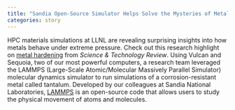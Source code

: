 ```yaml
---
title: "Sandia Open-Source Simulator Helps Solve the Mysteries of Metal Hardening"
categories: story
---
```


HPC materials simulations at LLNL are revealing surprising insights into how metals behave under extreme pressure. Check out this research highlight on [metal hardening](https://str.llnl.gov/2018-09/bulatov) from _Science & Technology Review_. Using Vulcan and Sequoia, two of our most powerful computers, a research team leveraged the LAMMPS (Large-Scale Atomic/Molecular Massively Parallel Simulator) molecular dynamics simulator to run simulations of a corrosion-resistant metal called tantalum. Developed by our colleagues at Sandia National Laboratories, [LAMMPS](https://github.com/lammps/lammps) is an open-source code that allows users to study the physical movement of atoms and molecules.
